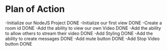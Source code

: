 # Plan of Action

-Initialize our NodeJS Project DONE
-Initialize our first view DONE
-Create a room id DONE
-Add the ability to view our own Video DONE
-Add the ability to allow others to stream their video DONE
-Add Styling DONE
-Add the ability to create messages DONE
-Add mute button DONE
-Add Stop Video button DONE
